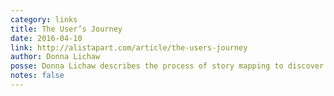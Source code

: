 ```yaml
---
category: links
title: The User’s Journey
date: 2016-04-10
link: http://alistapart.com/article/the-users-journey
author: Donna Lichaw
posse: Donna Lichaw describes the process of story mapping to discover the “why” of user behavior and validate design hypothesis.
notes: false
---
```

